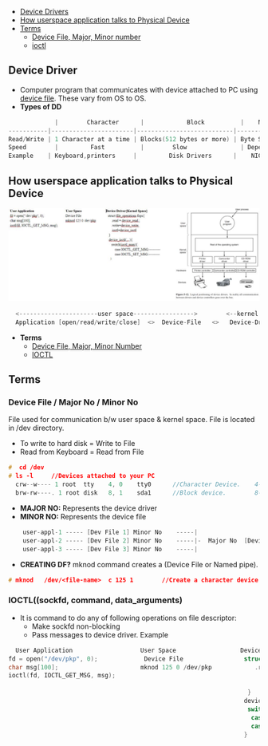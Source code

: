- [Device Drivers](#dd)
- [How userspace application talks to Physical Device](#how)
- [Terms](#t)
  - [Device File, Major, Minor number](#df)
  - [ioctl](#ioctl)

## Device Driver
- Computer program that communicates with device attached to PC using [device file](#df). These vary from OS to OS.
- **Types of DD**
```c
	         |        Character	     |            Block	         |    Network
-----------|-----------------------|---------------------------|------------      
Read/Write | 1 Character at a time | Blocks(512 bytes or more) | Byte Stream
Speed	     |         Fast          |        Slow	             | Depends on N/W
Example	   | Keyboard,printers	   |         Disk Drivers      |	NIC
```

<a name=how></a>
## How userspace application talks to Physical Device

<img src=device-driver.jpg width=1000 />

```c
  <----------------------user space----------------->        <--kernel space->
  Application [open/read/write/close]  <>  Device-File   <>   Device-Driver     <>   Physical-Device(Terminal, Speakers, HD, keyboard, Tape, Memory)
```

- **Terms**
  - [Device File, Major, Minor Number](Terms/Device_File_Major_MinorNo.md)
  - [IOCTL](Terms/IOCTL.md)

<a name=t></a>
## Terms
<a name=df></a>
### Device File / Major No / Minor No
File used for communication b/w user space & kernel space. File is located in /dev directory.
  - To write to hard disk = Write to File
  - Read from Keyboard = Read from File
```c
#  cd /dev 
# ls -l     //Devices attached to your PC
  crw--w---- 1 root  tty    4, 0    tty0      //Character Device.    4-Major No    0-Minor No
  brw-rw----. 1 root disk   8, 1    sda1      //Block device.        8-Major No    1-Minor No
```
- **MAJOR NO:** Represents the device driver
- **MINOR NO:** Represents the device file
```c
    user-appl-1 ----- [Dev File 1] Minor No    -----|
    user-appl-2 ----- [Dev File 2] Minor No    -----|-  Major No  [Device Driver]
    user-appl-3 ----- [Dev File 3] Minor No    -----|
```
- **CREATING DF?** mknod command creates a (Device File or Named pipe). 
```c
# mknod   /dev/<file-name>  c 125 1        //Create a character device file having Major-no(125) & Minor-no(1)
```

<a name=ioctl></a>
### IOCTL((sockfd, command, data_arguments)
- It is command to do any of following operations on file descriptor:
  - Make sockfd non-blocking
  - Pass messages to device driver. Example
```c
  User Application                   User Space                  Device Driver{Kernel Space}
fd = open("/dev/pkp", 0);             Device File                 struct file_operations fops{
char msg[100];                       mknod 125 0 /dev/pkp            .read = device_read,;
ioctl(fd, IOCTL_GET_MSG, msg);                                        .write=device_write,
                                                                      .ioctl=device_ioctl
                                                                   }
                                                                  device_ioctl(....){
                                                                   switch(ioctl_num){
                                                                    case IOCTL_GET_MSG:--
                                                                    case IOCTL_SET_MSG:--
                                                                  }
```


